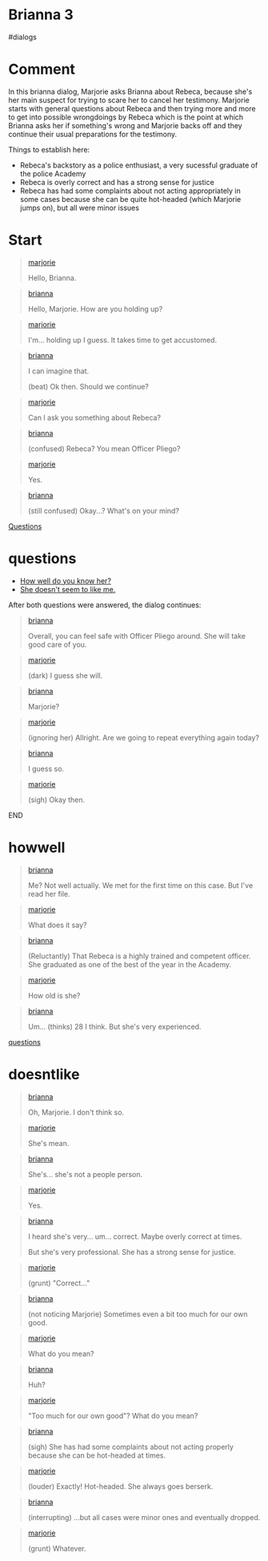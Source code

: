 # Brianna 3

#dialogs 

# Comment

In this brianna dialog, Marjorie asks Brianna about Rebeca, because she's her main suspect for trying to scare her to cancel her testimony. Marjorie starts with general questions about Rebeca and then trying more and more to get into possible wrongdoings by Rebeca which is the point at which Brianna asks her if something's wrong and Marjorie backs off and they continue their usual preparations for the testimony.

Things to establish here:

* Rebeca's backstory as a police enthusiast, a very sucessful graduate of the police Academy
* Rebeca is overly correct and has a strong sense for justice
* Rebeca has had some complaints about not acting appropriately in some cases because she can be quite hot-headed (which Marjorie jumps on), but all were minor issues

# Start

> [marjorie](../characters/marjorie.md)
>
> Hello, Brianna.

> [brianna](../characters/brianna.md)
>
> Hello, Marjorie. How are you holding up?

> [marjorie](../characters/marjorie.md)
>
> I'm... holding up I guess. It takes time to get accustomed.

> [brianna](../characters/brianna.md)
>
> I can imagine that.
>
> (beat) Ok then. Should we continue?

> [marjorie](../characters/marjorie.md)
>
> Can I ask you something about Rebeca?

> [brianna](../characters/brianna.md)
>
> (confused) Rebeca? You mean Officer Pliego?

> [marjorie](../characters/marjorie.md)
>
> Yes.

> [brianna](../characters/brianna.md)
>
> (still confused) Okay...? What's on your mind?

[Questions](#questions)

# questions

* [How well do you know her?](#howwell)
* [She doesn't seem to like me.](#doesntlike)

After both questions were answered, the dialog continues:

> [brianna](../characters/brianna.md)
>
> Overall, you can feel safe with Officer Pliego around. She will take good care of you.

> [marjorie](../characters/marjorie.md)
>
> (dark) I guess she will.

> [brianna](../characters/brianna.md)
>
> Marjorie?

> [marjorie](../characters/marjorie.md)
>
> (ignoring her) Allright. Are we going to repeat everything again today?

> [brianna](../characters/brianna.md)
>
> I guess so.

> [marjorie](../characters/marjorie.md)
>
> (sigh) Okay then.

END

# howwell

> [brianna](../characters/brianna.md)
>
> Me? Not well actually. We met for the first time on this case. But I've read her file.

> [marjorie](../characters/marjorie.md)
>
> What does it say?

> [brianna](../characters/brianna.md)
>
> (Reluctantly) That Rebeca is a highly trained and competent officer. She graduated as one of the best of the year in the Academy.

> [marjorie](../characters/marjorie.md)
>
> How old is she?

> [brianna](../characters/brianna.md)
>
> Um... (thinks) 28 I think. But she's very experienced.

[questions](#questions)

# doesntlike

> [brianna](../characters/brianna.md)
>
> Oh, Marjorie. I don't think so.

> [marjorie](../characters/marjorie.md)
>
> She's mean.

> [brianna](../characters/brianna.md)
>
> She's... she's not a people person.

> [marjorie](../characters/marjorie.md)
>
> Yes.

> [brianna](../characters/brianna.md)
>
> I heard she's very... um... correct. Maybe overly correct at times.
>
> But she's very professional. She has a strong sense for justice.

> [marjorie](../characters/marjorie.md)
>
> (grunt) "Correct..."

> [brianna](../characters/brianna.md)
>
> (not noticing Marjorie) Sometimes even a bit too much for our own good.

> [marjorie](../characters/marjorie.md)
>
> What do you mean?

> [brianna](../characters/brianna.md)
>
> Huh?

> [marjorie](../characters/marjorie.md)
>
> "Too much for our own good"? What do you mean?

> [brianna](../characters/brianna.md)
>
> (sigh) She has had some complaints about not acting properly because she can be hot-headed at times.

> [marjorie](../characters/marjorie.md)
>
> (louder) Exactly! Hot-headed. She always goes berserk.

> [brianna](../characters/brianna.md)
>
> (interrupting) ...but all cases were minor ones and eventually dropped.

> [marjorie](../characters/marjorie.md)
>
> (grunt) Whatever.
